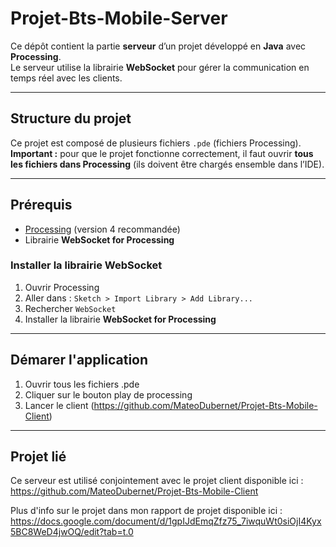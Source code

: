 ﻿# Projet-Bts-Mobile-Server

Ce dépôt contient la partie **serveur** d’un projet développé en **Java** avec **Processing**.  
Le serveur utilise la librairie **WebSocket** pour gérer la communication en temps réel avec les clients.

---

## Structure du projet

Ce projet est composé de plusieurs fichiers `.pde` (fichiers Processing).  
**Important :** pour que le projet fonctionne correctement, il faut ouvrir **tous les fichiers dans Processing** (ils doivent être chargés ensemble dans l’IDE).

---

## Prérequis

- [Processing](https://processing.org/download) (version 4 recommandée)  
- Librairie **WebSocket for Processing**

### Installer la librairie WebSocket
1. Ouvrir Processing  
2. Aller dans : `Sketch > Import Library > Add Library...`  
3. Rechercher `WebSocket`  
4. Installer la librairie **WebSocket for Processing**  

---

## Démarer l'application
1. Ouvrir tous les fichiers .pde
2. Cliquer sur le bouton play de processing
3. Lancer le client (https://github.com/MateoDubernet/Projet-Bts-Mobile-Client)

---

## Projet lié

Ce serveur est utilisé conjointement avec le projet client disponible ici :
https://github.com/MateoDubernet/Projet-Bts-Mobile-Client

Plus d'info sur le projet dans mon rapport de projet disponible ici :
https://docs.google.com/document/d/1gpIJdEmqZfz75_7iwquWt0siOjI4Kyx5BC8WeD4jwOQ/edit?tab=t.0




